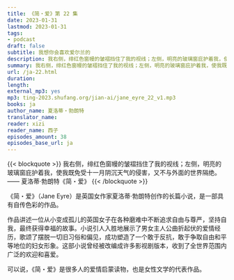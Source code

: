 ```yaml
---
title: 《简・爱》第 22 集
date: 2023-01-31
lastmod: 2023-01-31
tags:
- podcast
draft: false
subtitle: 我想你会喜欢爱尔兰的
description: 我右侧，绯红色窗幔的皱褶挡住了我的视线；左侧，明亮的玻璃窗庇护着我，使我既免受十一月阴沉天气的侵害，又不与外面的世界隔绝。
summary: 我右侧，绯红色窗幔的皱褶挡住了我的视线；左侧，明亮的玻璃窗庇护着我，使我既免受十一月阴沉天气的侵害，又不与外面的世界隔绝。
url: /ja-22.html
duration: 
length: 
external_mp3: yes
mp3: ting-2023.shufang.org/jian-ai/jane_eyre_22_v1.mp3
books: ja
author_name: 夏洛蒂・勃朗特
translator_name: 
reader: xizi
reader_name: 西子
episodes_amount: 38
episodes_base_url: ja
---
```


{{< blockquote >}}
我右侧，绯红色窗幔的皱褶挡住了我的视线；左侧，明亮的玻璃窗庇护着我，使我既免受十一月阴沉天气的侵害，又不与外面的世界隔绝。  
—— 夏洛蒂·勃朗特《简・爱》
{{< /blockquote >}}

《简・爱》（Jane Eyre）是英国女作家夏洛蒂·勃朗特创作的长篇小说，是一部具有自传色彩的作品。

作品讲述一位从小变成孤儿的英国女子在各种磨难中不断追求自由与尊严，坚持自我，最终获得幸福的故事。小说引人入胜地展示了男女主人公曲折起伏的爱情经历，歌颂了摆脱一切旧习俗和偏见，成功塑造了一个敢于反抗，敢于争取自由和平等地位的妇女形象。这部小说曾经被改编成许多影视剧版本，收到了全世界范围内广泛的欢迎和喜爱。

可以说，《简・爱》是很多人的爱情启蒙读物，也是女性文学的代表作品。
